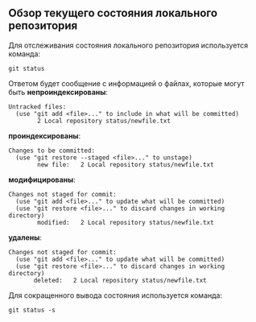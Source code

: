 ## Обзор текущего состояния локального репозитория

Для отслеживания состояния локального репозитория используется команда:

`git status`

Ответом будет сообщение с информацией о файлах, которые могут быть **непроиндексированы**:
```
Untracked files:
  (use "git add <file>..." to include in what will be committed)
        2 Local repository status/newfile.txt
```
 **проиндексированы**:
```
Changes to be committed:
  (use "git restore --staged <file>..." to unstage)
        new file:   2 Local repository status/newfile.txt
```

**модифицированы**:
```
Changes not staged for commit:
  (use "git add <file>..." to update what will be committed)
  (use "git restore <file>..." to discard changes in working directory)
        modified:   2 Local repository status/newfile.txt
```

**удалены**:
```
Changes not staged for commit:
  (use "git add <file>..." to update what will be committed)
  (use "git restore <file>..." to discard changes in working directory)
       deleted:   2 Local repository status/newfile.txt
```

Для сокращенного вывода состояния используется команда:

`git status -s`

